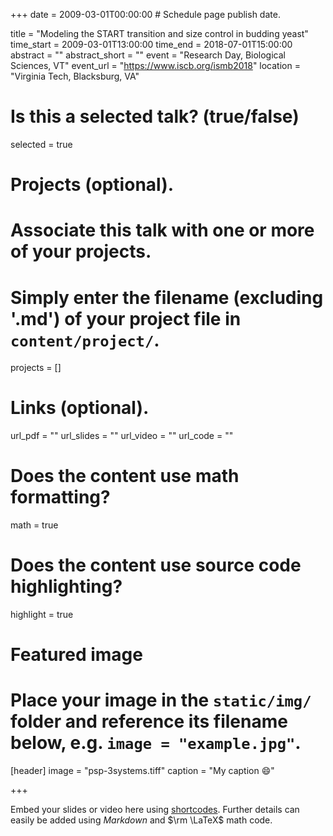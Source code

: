 +++
date = 2009-03-01T00:00:00  # Schedule page publish date.

title = "Modeling the START transition and size control in budding yeast"
time_start = 2009-03-01T13:00:00
time_end = 2018-07-01T15:00:00
abstract = ""
abstract_short = ""
event = "Research Day, Biological Sciences, VT"
event_url = "https://www.iscb.org/ismb2018"
location = "Virginia Tech, Blacksburg, VA"

# Is this a selected talk? (true/false)
selected = true

# Projects (optional).
#   Associate this talk with one or more of your projects.
#   Simply enter the filename (excluding '.md') of your project file in `content/project/`.
projects = []

# Links (optional).
url_pdf = ""
url_slides = ""
url_video = ""
url_code = ""

# Does the content use math formatting?
math = true

# Does the content use source code highlighting?
highlight = true

# Featured image
# Place your image in the `static/img/` folder and reference its filename below, e.g. `image = "example.jpg"`.
[header]
image = "psp-3systems.tiff"
caption = "My caption :smile:"

+++

Embed your slides or video here using [shortcodes](https://sourcethemes.com/academic/post/writing-markdown-latex/). Further details can easily be added using *Markdown* and $\rm \LaTeX$ math code.
